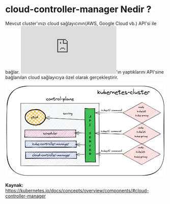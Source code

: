 # cloud-controller-manager Nedir ?

Mevcut cluster'ınızı cloud sağlayıcının(AWS, Google Cloud vb.) API'si ile bağlar. ![kube-controller-manager](https://github.com/hae-shin/kubernetes-cluster/blob/main/d%C3%B6k%C3%BCmanlar/kube-controller-manager.md)'ın yaptıklarını API'sine bağlanılan cloud sağlayıcıya özel olarak gerçekleştirir. 

![image](https://github.com/hae-shin/kubernetes-cluster/blob/main/kubernetes-cluster.png)


**Kaynak:** https://kubernetes.io/docs/concepts/overview/components/#cloud-controller-manager
